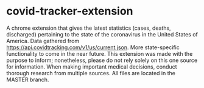 # covid-tracker-extension
A chrome extension that gives the latest statistics (cases, deaths, discharged) pertaining to the state of the coronavirus in the United States of America. Data gathered from https://api.covidtracking.com/v1/us/current.json. More state-specific functionality to come in the near future. 
This extension was made with the purpose to inform; nonetheless, please do not rely solely on this one source for information. When making important medical decisions, conduct thorough research from multiple sources. 
All files are located in the MASTER branch.
